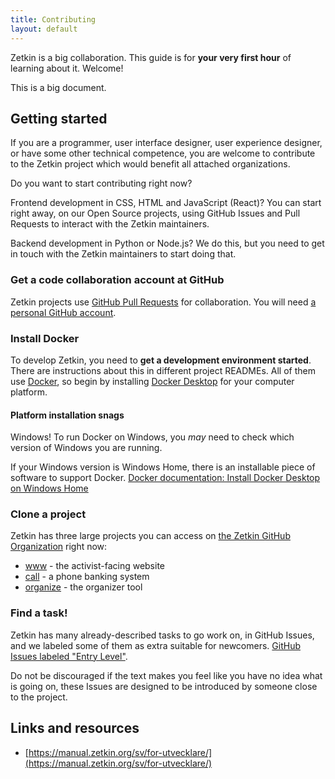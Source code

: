 ```yaml
---
title: Contributing
layout: default
---
```


Zetkin is a big collaboration. This guide is for **your very first hour** of
learning about it. Welcome!

This is a big document.

## Getting started

If you are a programmer, user interface designer, user experience designer, or have some other technical competence, you are welcome to contribute to the Zetkin project which would benefit all attached organizations.

Do you want to start contributing right now?

Frontend development in CSS, HTML and JavaScript (React)? You can start right away, on our Open Source projects, using GitHub Issues and Pull Requests to interact with the Zetkin maintainers.

Backend development in Python or Node.js? We do this, but you need to get in touch with the Zetkin maintainers to start doing that.

### Get a code collaboration account at GitHub

Zetkin projects use [GitHub Pull Requests](https://docs.github.com/en/github/collaborating-with-issues-and-pull-requests/about-pull-requests) for collaboration. You will need [a personal GitHub account](https://github.com/join).

### Install Docker

To develop Zetkin, you need to **get a development environment started**. There
are instructions about this in different project READMEs. All of them use
[Docker](https://www.docker.com/), so begin by installing [Docker Desktop](https://www.docker.com/get-started) for your computer platform.

#### Platform installation snags

Windows! To run Docker on Windows, you _may_ need to check which version of
Windows you are running.

If your Windows version is Windows Home, there is an installable piece of
software to support Docker. [Docker documentation: Install Docker Desktop on Windows Home](https://docs.docker.com/docker-for-windows/install-windows-home/)

### Clone a project

Zetkin has three large projects you can access on [the Zetkin GitHub Organization](https://github.com/zetkin) right now:

- [www](https://github.com/zetkin/www.zetk.in#getting-started) - the activist-facing website
- [call](https://github.com/zetkin/call.zetk.in#getting-started) - a phone banking system
- [organize](https://github.com/zetkin/organize.zetk.in#getting-started) - the organizer tool

### Find a task!

Zetkin has many already-described tasks to go work on, in GitHub Issues, and we labeled some of
them as extra suitable for newcomers. [GitHub Issues labeled "Entry Level"](https://github.com/pulls?q=is%3Aopen+user%3Azetkin+label%3Aentry-level+).

Do not be discouraged if the text makes you feel like you have no idea what is
going on, these Issues are designed to be introduced by someone close to the
project.

## Links and resources

- [https://manual.zetkin.org/sv/for-utvecklare/](https://manual.zetkin.org/sv/for-utvecklare/)
